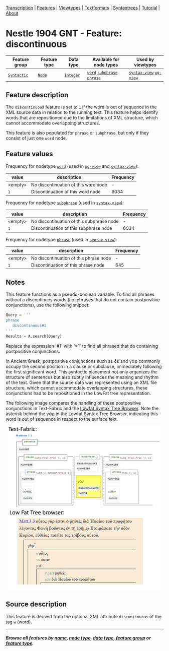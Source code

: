 <a name="start"></a>
<div class="hidden-content">
<a href="../transcription.md">Transcription</a> | <a href="README.md#start">Features</a> | <a href="../viewtypes.md#start">Viewtypes</a> | <a href="../textformats.md#start">Textformats</a> |  <a href="../syntaxtrees.md#start">Syntaxtrees</a> | <a href="../tutorial/README.md#start">Tutorial</a>  | <a href="../about.md#start">About</a>
</div>

# Nestle 1904 GNT - Feature: discontinuous

Feature group | Feature type | Data type | Available for node types | Used by viewtypes
---  | --- | --- | --- | ---
[`Syntactic`](featuresbygroup.md#syntactic-features) | [`Node`](featuresbyfeaturetype.md#node-features) | [`Integer`](featuresbydatatype.md#integer-datatype) | [`word`](featuresbynodetype.md#word-nodes)  [`subphrase`](featuresbynodetype.md#subphrase-nodes)  [`phrase`](featuresbynodetype.md#phrase-nodes) | [`syntax-view`](../syntax-view.md#start) [`wg-view`](../wg-view.md#start) 

## Feature description 

The `discontinuous` feature is set to `1` if the word is out of sequence in the XML source data in relation to the running text. This feature helps identify words that are repositioned due to the limitations of XML structure, which cannot accommodate overlapping structures.

This feature is also populated for `phrase` or `subphrase`, but only if they consist of just one `word` node.

## Feature values 

Frequency for nodetype [`word`](featuresbynodetype.md#word-nodes) (used in [`wg-view`](../wg-view.md#start) and [`syntax-view`](../syntactic-view.md#start)):

value | description | Frequency
---  | --- | --- 
&lt;empty&gt; | No discontinuation of this word node | -
`1` |  Discontinuation of this word node| 6034

Frequency for nodetype [`subphrase`](featuresbynodetype.md#subphrase-nodes) (used in [`syntax-view`](../syntactic-view.md#start)):

value | description | Frequency
---  | --- | --- 
&lt;empty&gt; | No discontinuation of this subphrase node | -
`1` |  Discontinuation of this subphrase node| 6034

Frequency for nodetype [`phrase`](featuresbynodetype.md#phrase-nodes) (used in [`syntax-view`](../syntactic-view.md#start)):

value | description | Frequency
---  | --- | --- 
&lt;empty&gt; | No discontinuation of this phrase node | -
`1` |  Discontinuation of this phrase node | 645

## Notes

This feature functions as a pseudo-boolean variable. To find all phrases without a discontinues words (i.e. phrases that do not contain postpositive conjunctions), use the following snippet:

```python
Query = '''
phrase 
   discontinuous#1
'''
Results = A.search(Query)
```

Replace the expression '#1' with '=1' to find all phrased that do containing postpositive conjunctions.

In Ancient Greek, postpositive conjunctions such as δέ and γάρ commonly occupy the second position in a clause or subclause, immediately following the first significant word. This syntactic placement not only organizes the structure of sentences but also subtly influences the meaning and rhythm of the text. Given that the source data was represented using an XML file structure, which cannot accommodate overlapping structures, these conjunctions had to be repositioned in the LowFat tree representation.

The following image compares the handling of these postpositive conjunctions in Text-Fabric and the [Lowfat Syntax Tree Browser](https://ibiblio.org/bgreek/resources/syntax-trees/reader/). Note the asterisk behind the γάρ in the Lowfat Syntax Tree Browser, indicating this word is out of sequence in respect to the surface text.

<img src="images/discontinuous.png" width="500">

## Source description

This feature is derived from the optional XML attribute `discontinuous` of the tag `w` (word).

---
#### *Browse all features by [name](featuresbyname.md#start), [node type](featuresbynodetype.md#start), [data type](featuresbydatatype.md#start), [feature group](featuresbygroup.md#start) or [feature type](featuresbyfeaturetype.md#start).*
